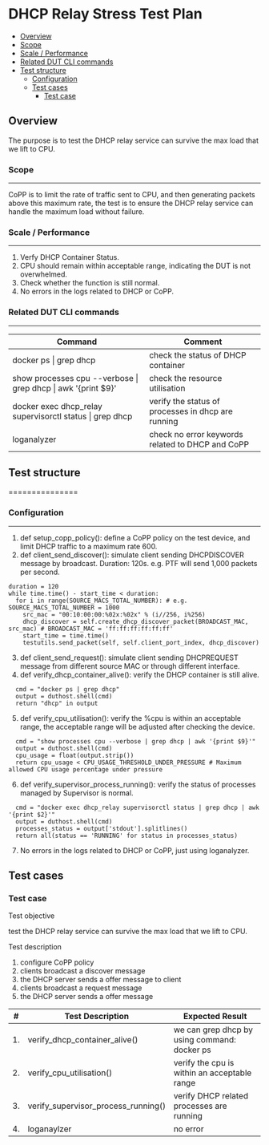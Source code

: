# DHCP Relay Stress Test Plan
- [Overview](#overview)
- [Scope](#scope)
- [Scale / Performance](#scale--performance)
- [Related DUT CLI commands](#related-dut-cli-commands)
- [Test structure](#test-structure)
  - [Configuration](#configuration)
  - [Test cases](#test-cases)
    - [Test case](#test-case)



## Overview

The purpose is to test the DHCP relay service can survive the max load that we lift to CPU.

### Scope
---------

CoPP is to limit the rate of traffic sent to CPU, and then generating packets above this maximum rate, the test is to ensure the DHCP relay service can handle the maximum load without failure.

### Scale / Performance
-------------------
1. Verfy DHCP Container Status.
2. CPU should remain within acceptable range, indicating the DUT is not overwhelmed.
3. Check whether the function is still normal.
4. No errors in the logs related to DHCP or CoPP.

### Related **DUT** CLI commands
----------------------------


| **Command**                                                      | **Comment** |
|------------------------------------------------------------------|-------------|
| docker ps \| grep dhcp          | check the status of DHCP container            |
| show processes cpu --verbose \| grep dhcp \| awk '{print $9}'  | check the resource utilisation   |
| docker exec dhcp_relay supervisorctl status \| grep dhcp | verify the status of processes in dhcp are running |
| loganalyzer    | check no error keywords related to DHCP and CoPP |

## Test structure 
===============

### Configuration
-------------------

1) def setup_copp_policy(): define a CoPP policy on the test device, and limit DHCP traffic to a maximum rate 600.
2) def client_send_discover(): simulate client sending DHCPDISCOVER message by broadcast. Duration: 120s. e.g. PTF will send 1,000 packets per second.
```
duration = 120
while time.time() - start_time < duration:
  for i in range(SOURCE_MACS_TOTAL_NUMBER): # e.g. SOURCE_MACS_TOTAL_NUMBER = 1000
    src_mac = "00:10:00:00:%02x:%02x" % (i//256, i%256)
    dhcp_discover = self.create_dhcp_discover_packet(BROADCAST_MAC, src_mac) # BROADCAST_MAC = 'ff:ff:ff:ff:ff:ff'
    start_time = time.time()
    testutils.send_packet(self, self.client_port_index, dhcp_discover)
```
3) def client_send_request(): simulate client sending DHCPREQUEST message from different source MAC or through different interface.
4) def verify_dhcp_container_alive(): verify the DHCP container is still alive.
```
  cmd = "docker ps | grep dhcp"
  output = duthost.shell(cmd)
  return "dhcp" in output
```
5) def verify_cpu_utilisation(): verify the %cpu is within an acceptable range, the acceptable range will be adjusted after checking the device.
```
  cmd = "show processes cpu --verbose | grep dhcp | awk '{print $9}'"
  output = duthost.shell(cmd)
  cpu_usage = float(output.strip())
  return cpu_usage < CPU_USAGE_THRESHOLD_UNDER_PRESSURE # Maximum allowed CPU usage percentage under pressure
```
6) def verify_supervisor_process_running(): verify the status of processes managed by Supervisor is normal.
```
  cmd = "docker exec dhcp_relay supervisorctl status | grep dhcp | awk '{print $2}'"
  output = duthost.shell(cmd)
  processes_status = output['stdout'].splitlines()
  return all(status == 'RUNNING' for status in processes_status)
```
7) No errors in the logs related to DHCP or CoPP, just using loganalyzer.

Test cases
----------

### Test case 

Test objective

test the DHCP relay service can survive the max load that we lift to CPU.

Test description

1) configure CoPP policy
2) clients broadcast a discover message
3) the DHCP server sends a offer message to client
4) clients broadcast a request message
5) the DHCP server sends a offer message

| **\#** | **Test Description** | **Expected Result** |
|--------|----------------------|---------------------|
| 1.     | verify_dhcp_container_alive() | we can grep dhcp by using command: docker ps |
| 2.     | verify_cpu_utilisation() | verify the cpu is within an acceptable range |
| 3.     | verify_supervisor_process_running()| verify DHCP related processes are running |
| 4.     | loganaylzer                  |  no error                   |
